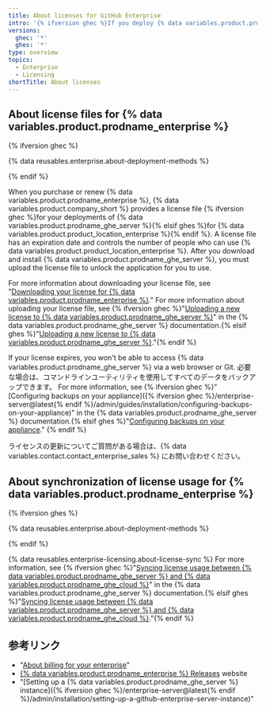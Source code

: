 ```yaml
---
title: About licenses for GitHub Enterprise
intro: '{% ifversion ghec %}If you deploy {% data variables.product.prodname_ghe_server %} in addition to using {% data variables.product.prodname_ghe_cloud %}, each{% elsif ghes %}Each{% endif %} {% data variables.product.prodname_ghe_server %} instance requires a license file to validate and unlock the application.'
versions:
  ghec: '*'
  ghes: '*'
type: overview
topics:
  - Enterprise
  - Licensing
shortTitle: About licenses
---
```


## About license files for {% data variables.product.prodname_enterprise %}

{% ifversion ghec %}

{% data reusables.enterprise.about-deployment-methods %}

{% endif %}

When you purchase or renew {% data variables.product.prodname_enterprise %}, {% data variables.product.company_short %} provides a license file {% ifversion ghec %}for your deployments of {% data variables.product.prodname_ghe_server %}{% elsif ghes %}for {% data variables.product.product_location_enterprise %}{% endif %}. A license file has an expiration date and controls the number of people who can use {% data variables.product.product_location_enterprise %}. After you download and install {% data variables.product.prodname_ghe_server %}, you must upload the license file to unlock the application for you to use.

For more information about downloading your license file, see "[Downloading your license for {% data variables.product.prodname_enterprise %}](/billing/managing-your-license-for-github-enterprise/downloading-your-license-for-github-enterprise)." For more information about uploading your license file, see {% ifversion ghec %}"[Uploading a new license to {% data variables.product.prodname_ghe_server %}](/enterprise-server/billing/managing-your-license-for-github-enterprise/uploading-a-new-license-to-github-enterprise-server)" in the {% data variables.product.prodname_ghe_server %} documentation.{% elsif ghes %}"[Uploading a new license to {% data variables.product.prodname_ghe_server %}](/billing/managing-your-license-for-github-enterprise/uploading-a-new-license-to-github-enterprise-server)."{% endif %}

If your license expires, you won't be able to access {% data variables.product.prodname_ghe_server %} via a web browser or Git. 必要な場合は、コマンドラインユーティリティを使用してすべてのデータをバックアップできます。 For more information, see {% ifversion ghec %}"[Configuring backups on your appliance]({% ifversion ghec %}/enterprise-server@latest{% endif %}/admin/guides/installation/configuring-backups-on-your-appliance)" in the {% data variables.product.prodname_ghe_server %} documentation.{% elsif ghes %}"[Configuring backups on your appliance](/admin/guides/installation/configuring-backups-on-your-appliance)." {% endif %}

ライセンスの更新についてご質問がある場合は、{% data variables.contact.contact_enterprise_sales %} にお問い合わせください。

## About synchronization of license usage for {% data variables.product.prodname_enterprise %}

{% ifversion ghes %}

{% data reusables.enterprise.about-deployment-methods %}

{% endif %}

{% data reusables.enterprise-licensing.about-license-sync %} For more information, see {% ifversion ghec %}"[Syncing license usage between {% data variables.product.prodname_ghe_server %} and {% data variables.product.prodname_ghe_cloud %}](/enterprise-server/billing/managing-your-license-for-github-enterprise/syncing-license-usage-between-github-enterprise-server-and-github-enterprise-cloud)" in the {% data variables.product.prodname_ghe_server %} documentation.{% elsif ghes %}"[Syncing license usage between {% data variables.product.prodname_ghe_server %} and {% data variables.product.prodname_ghe_cloud %}](/billing/managing-your-license-for-github-enterprise/syncing-license-usage-between-github-enterprise-server-and-github-enterprise-cloud)."{% endif %}

## 参考リンク

- "[About billing for your enterprise](/billing/managing-billing-for-your-github-account/about-billing-for-your-enterprise)"
- [{% data variables.product.prodname_enterprise %} Releases](https://enterprise.github.com/releases/) website
- "[Setting up a {% data variables.product.prodname_ghe_server %} instance]({% ifversion ghec %}/enterprise-server@latest{% endif %}/admin/installation/setting-up-a-github-enterprise-server-instance)"
